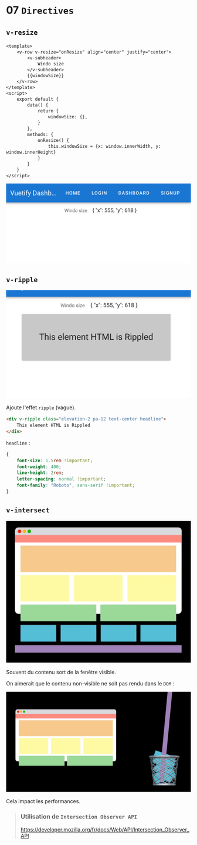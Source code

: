# 07 `Directives`

## `v-resize`

```vue
<template>
    <v-row v-resize="onResize" align="center" justify="center">
        <v-subheader>
            Windo size
        </v-subheader>
        {{windowSize}}
    </v-row>
</template>
<script>
    export default {
        data() {
            return {
                windowSize: {},
            }
        },
        methods: {
            onResize() {
                this.windowSize = {x: window.innerWidth, y: window.innerHeight}
            }
        }
    }
</script>
```

<img src="assets/Screenshot 2020-11-25 at 11.29.44.png" alt="Screenshot 2020-11-25 at 11.29.44" style="zoom:50%;" />

## `v-ripple`

<img src="assets/Screenshot 2020-11-25 at 11.32.52.png" alt="Screenshot 2020-11-25 at 11.32.52" style="zoom:50%;" />

Ajoute l'effet `ripple` (vague).

```html
<div v-ripple class="elevation-2 pa-12 text-center headline">
    This element HTML is Rippled
</div>
```

`headline` : 

```css
{
    font-size: 1.5rem !important;
    font-weight: 400;
    line-height: 2rem;
    letter-spacing: normal !important;
    font-family: "Roboto", sans-serif !important;
}
```



## `v-intersect`

<img src="assets/Screenshot 2020-11-25 at 11.36.55.png" alt="Screenshot 2020-11-25 at 11.36.55" style="zoom:50%;" />

Souvent du contenu sort de la fenêtre visible.

On aimerait que le contenu non-visible ne soit pas rendu dans le `DOM` :

<img src="assets/Screenshot 2020-11-25 at 11.37.59.png" alt="Screenshot 2020-11-25 at 11.37.59" style="zoom:50%;" />

Cela impact les performances.

> ### Utilisation de `Intersection Observer API`
>
> https://developer.mozilla.org/fr/docs/Web/API/Intersection_Observer_API
